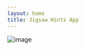 ```yaml
---
layout: home
title: Jigsaw Hints App
---
```


![image](https://github.com/daCFniel/Jigsaw-Hints/assets/38240407/baa3c2fb-fe1f-4591-9a2c-15cf671d0ea8)



